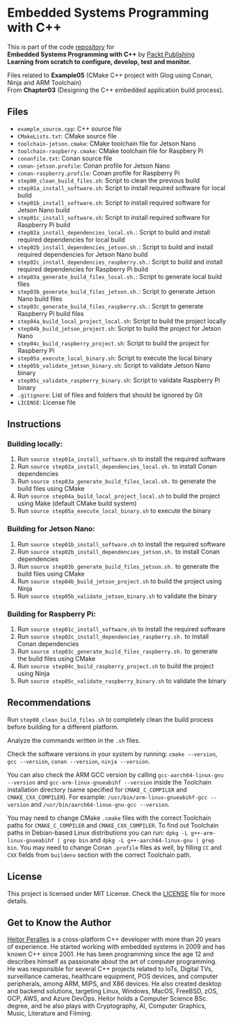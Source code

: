 # Embedded Systems Programming with C++

This is part of the code [repository](https://github.com/PacktPublishing/Embedded-Systems-Programming-with-Cxx) for<br>
**Embedded Systems Programming with C++** by [Packt Publishing](https://www.packtpub.com/)<br>
**Learning from scratch to configure, develop, test and monitor.**

Files related to **Example05** (CMake C++ project with Glog using Conan, Ninja and ARM Toolchain)
<br>From **Chapter03** (Designing the C++ embedded application build process).

## Files

* `example_source.cpp`: C++ source file
* `CMakeLists.txt`: CMake source file
* `toolchain-jetson.cmake`: CMake toolchain file for Jetson Nano
* `toolchain-raspberry.cmake`: CMake toolchain file for Raspbery Pi
* `conanfile.txt`: Conan source file
* `conan-jetson.profile`: Conan profile for Jetson Nano
* `conan-raspberry.profile`: Conan profile for Raspberry Pi
* `step00_clean_build_files.sh`: Script to clean the previous build
* `step01a_install_software.sh`: Script to install required software for local build
* `step01b_install_software.sh`: Script to install required software for Jetson Nano build
* `step01c_install_software.sh`: Script to install required software for Raspberry Pi build
* `step02a_install_dependencies_local.sh.`: Script to build and install required dependencies for local build
* `step02b_install_dependencies_jetson.sh.`: Script to build and install required dependencies for Jetson Nano build
* `step02c_install_dependencies_raspberry.sh.`: Script to build and install required dependencies for Raspberry Pi build
* `step03a_generate_build_files_local.sh.`: Script to generate local build files
* `step03b_generate_build_files_jetson.sh.`: Script to generate Jetson Nano build files
* `step03c_generate_build_files_raspberry.sh.`: Script to generate Raspberry Pi build files
* `step04a_build_local_project_local.sh`: Script to build the project locally
* `step04b_build_jetson_project.sh`: Script to build the project for Jetson Nano
* `step04c_build_raspberry_project.sh`: Script to build the project for Raspberry Pi
* `step05a_execute_local_binary.sh`: Script to execute the local binary
* `step05b_validate_jetson_binary.sh`: Script to validate Jetson Nano binary
* `step05c_validate_raspberry_binary.sh`: Script to validate Raspberry Pi binary
* `.gitignore`: List of files and folders that should be ignored by Git
* `LICENSE`: License file

## Instructions

### Building locally:

1. Run `source step01a_install_software.sh` to install the required software
2. Run `source step02a_install_dependencies_local.sh.` to install Conan dependencies
3. Run `source step03a_generate_build_files_local.sh.` to generate the build files using CMake
4. Run `source step04a_build_local_project_local.sh` to build the project using Make (default CMake build system)
5. Run `source step05a_execute_local_binary.sh` to execute the binary

### Building for Jetson Nano:

1. Run `source step01b_install_software.sh` to install the required software
2. Run `source step02b_install_dependencies_jetson.sh.` to install Conan dependencies
3. Run `source step03b_generate_build_files_jetson.sh.` to generate the build files using CMake
4. Run `source step04b_build_jetson_project.sh` to build the project using Ninja
5. Run `source step05b_validate_jetson_binary.sh` to validate the binary

### Building for Raspberry Pi:

1. Run `source step01c_install_software.sh` to install the required software
2. Run `source step02c_install_dependencies_raspberry.sh.` to install Conan dependencies
3. Run `source step03c_generate_build_files_raspberry.sh.` to generate the build files using CMake
4. Run `source step04c_build_raspberry_project.sh` to build the project using Ninja
5. Run `source step05c_validate_raspberry_binary.sh` to validate the binary

## Recommendations

Run `step00_clean_build_files.sh` to completely clean the build process before building for a different platform.

Analyze the commands written in the `.sh` files.

Check the software versions in your system by running: `cmake --version`, `gcc --version`, `conan --version`, `ninja --version`.

You can also check the ARM GCC version by calling `gcc-aarch64-linux-gnu --version` and `gcc-arm-linux-gnueabihf --version` inside the Toolchain installation directory (same specified for `CMAKE_C_COMPILER` and `CMAKE_CXX_COMPILER`). For example: `/usr/bin/arm-linux-gnueabihf-gcc --version` and `/usr/bin/aarch64-linux-gnu-gcc --version`.

You may need to change CMake `.cmake` files with the correct Toolchain paths for `CMAKE_C_COMPILER` and `CMAKE_CXX_COMPILER`. To find out Toolchain paths in Debian-based Linux distributions you can run: `dpkg -L g++-arm-linux-gnueabihf | grep bin` and `dpkg -L g++-aarch64-linux-gnu | grep bin`. You may need to change Conan `.profile` files as well, by filling `CC` and `CXX` fields from `buildenv` section with the correct Toolchain path.

## License

This project is licensed under MIT License. Check the [LICENSE](LICENSE) file for more details.

## Get to Know the Author

[Heitor Peralles](mailto:heitorgp@gmail.com) is a cross-platform C++ developer with more than 20 years of experience. He started working with embedded systems in 2009 and has known C++ since 2001. He has been programming since the age 12 and describes himself as passionate about the art of computer programming. He was responsible for several C++ projects related to IoTs, Digital TVs, surveillance cameras, healthcare equipment, POS devices, and computer peripherals, among ARM, MIPS, and X86 devices. He also created desktop and backend solutions, targeting Linux, Windows, MacOS, FreeBSD, zOS, GCP, AWS, and Azure DevOps. Heitor holds a Computer Science BSc. degree, and he also plays with Cryptography, AI, Computer Graphics, Music, Literature and Filming.
